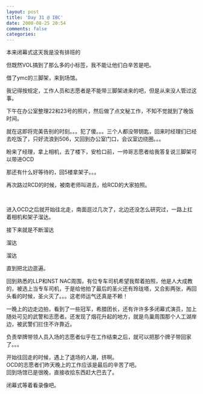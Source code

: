 ```yaml
---
layout: post
title: 'Day 31 @ IBC'
date: 2008-08-25 20:54
comments: false
categories: 
---
```

    

  
本来闭幕式这天我是没有排班的

但既然VOL搞到了那么多的小标签，我不能让他们白辛苦是吧。

  
借了ymc的三脚架，来到场馆。

  
我记得按规定，工作人员和志愿者是不能带三脚架进来的吧，但是从来没人管过这事。

  
下午在办公室整理22和23号的照片，然后做了点文秘工作，不知不觉就到了晚饭时间。

  
就在这即将完美告别的时刻。。。犯了傻。。。三个人都没带钥匙，回来时经理们已经去吃饭了，只好流浪到506，又回到办公室门口，会议室边绕圈。。。

  
盼来了经理，拿上相机，去了楼下，安检口前，一帅哥志愿者给我答复说三脚架可以带进OCD

  
那还有什么好等待的，回5楼拿架子。。。

  
再次路过RCD的时候，被南老师叫进去，给RCD的大家拍照。

 

  
进入OCD之后就开始往北走，南面逛过几次了，北边还没怎么研究过，一路上扛着相机和架子溜达。

  
接下来就是不断溜达

  
溜达

  
溜达

  
直到把北边逛遍。

  
回到熟悉的LLP和NST NAC周围，有位专车司机希望我帮着拍照，他是人大成教的，被选上当专车司机，于是给他拍了最后的圣火还有玲珑塔，又合影两张，再回头看的时候，圣火灭了。。。这老师运气还真是不赖！

  
一晚上的边走边拍，看到了一些冠军，希腊团长，还有许许多多闭幕式演员，加上随处可见的武警和志愿者。还发现了烟花升起的地方，就是鸟巢周围那个人工湖岸边，被武警们拦住不许靠近。

  
负责举牌带领人员入场的志愿者似乎在工作结束之后，就可以把那个牌子带回家了。。。

  
开始往回走的时候，遇上了退场的人潮，挤啊。  
OCD的志愿者们昨天晚上的工作应该是最后的辛苦了吧。  
回到场馆已是很晚，直接收拾东西赶大巴去了。

  
闭幕式等着看录像吧。
